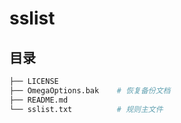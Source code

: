 # sslist


## 目录

```bash
├── LICENSE
├── OmegaOptions.bak    # 恢复备份文档
├── README.md
└── sslist.txt          # 规则主文件
```

